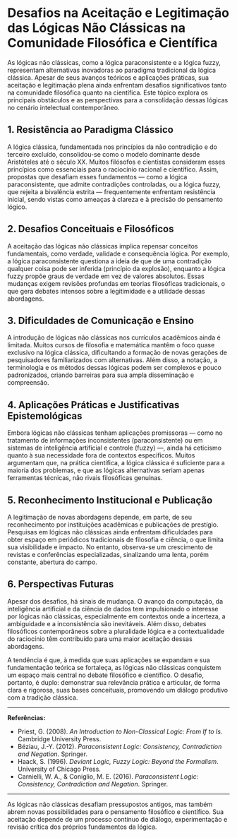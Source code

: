 # Desafios na Aceitação e Legitimação das Lógicas Não Clássicas na Comunidade Filosófica e Científica

As lógicas não clássicas, como a lógica paraconsistente e a lógica fuzzy, representam alternativas inovadoras ao paradigma tradicional da lógica clássica. Apesar de seus avanços teóricos e aplicações práticas, sua aceitação e legitimação plena ainda enfrentam desafios significativos tanto na comunidade filosófica quanto na científica. Este tópico explora os principais obstáculos e as perspectivas para a consolidação dessas lógicas no cenário intelectual contemporâneo.

## 1. **Resistência ao Paradigma Clássico**

A lógica clássica, fundamentada nos princípios da não contradição e do terceiro excluído, consolidou-se como o modelo dominante desde Aristóteles até o século XX. Muitos filósofos e cientistas consideram esses princípios como essenciais para o raciocínio racional e científico. Assim, propostas que desafiam esses fundamentos — como a lógica paraconsistente, que admite contradições controladas, ou a lógica fuzzy, que rejeita a bivalência estrita — frequentemente enfrentam resistência inicial, sendo vistas como ameaças à clareza e à precisão do pensamento lógico.

## 2. **Desafios Conceituais e Filosóficos**

A aceitação das lógicas não clássicas implica repensar conceitos fundamentais, como verdade, validade e consequência lógica. Por exemplo, a lógica paraconsistente questiona a ideia de que de uma contradição qualquer coisa pode ser inferida (princípio da explosão), enquanto a lógica fuzzy propõe graus de verdade em vez de valores absolutos. Essas mudanças exigem revisões profundas em teorias filosóficas tradicionais, o que gera debates intensos sobre a legitimidade e a utilidade dessas abordagens.

## 3. **Dificuldades de Comunicação e Ensino**

A introdução de lógicas não clássicas nos currículos acadêmicos ainda é limitada. Muitos cursos de filosofia e matemática mantêm o foco quase exclusivo na lógica clássica, dificultando a formação de novas gerações de pesquisadores familiarizados com alternativas. Além disso, a notação, a terminologia e os métodos dessas lógicas podem ser complexos e pouco padronizados, criando barreiras para sua ampla disseminação e compreensão.

## 4. **Aplicações Práticas e Justificativas Epistemológicas**

Embora lógicas não clássicas tenham aplicações promissoras — como no tratamento de informações inconsistentes (paraconsistente) ou em sistemas de inteligência artificial e controle (fuzzy) —, ainda há ceticismo quanto à sua necessidade fora de contextos específicos. Muitos argumentam que, na prática científica, a lógica clássica é suficiente para a maioria dos problemas, e que as lógicas alternativas seriam apenas ferramentas técnicas, não rivais filosóficas genuínas.

## 5. **Reconhecimento Institucional e Publicação**

A legitimação de novas abordagens depende, em parte, de seu reconhecimento por instituições acadêmicas e publicações de prestígio. Pesquisas em lógicas não clássicas ainda enfrentam dificuldades para obter espaço em periódicos tradicionais de filosofia e ciência, o que limita sua visibilidade e impacto. No entanto, observa-se um crescimento de revistas e conferências especializadas, sinalizando uma lenta, porém constante, abertura do campo.

## 6. **Perspectivas Futuras**

Apesar dos desafios, há sinais de mudança. O avanço da computação, da inteligência artificial e da ciência de dados tem impulsionado o interesse por lógicas não clássicas, especialmente em contextos onde a incerteza, a ambiguidade e a inconsistência são inevitáveis. Além disso, debates filosóficos contemporâneos sobre a pluralidade lógica e a contextualidade do raciocínio têm contribuído para uma maior aceitação dessas abordagens.

A tendência é que, à medida que suas aplicações se expandam e sua fundamentação teórica se fortaleça, as lógicas não clássicas conquistem um espaço mais central no debate filosófico e científico. O desafio, portanto, é duplo: demonstrar sua relevância prática e articular, de forma clara e rigorosa, suas bases conceituais, promovendo um diálogo produtivo com a tradição clássica.

---

**Referências:**

- Priest, G. (2008). *An Introduction to Non-Classical Logic: From If to Is*. Cambridge University Press.
- Béziau, J.-Y. (2012). *Paraconsistent Logic: Consistency, Contradiction and Negation*. Springer.
- Haack, S. (1996). *Deviant Logic, Fuzzy Logic: Beyond the Formalism*. University of Chicago Press.
- Carnielli, W. A., & Coniglio, M. E. (2016). *Paraconsistent Logic: Consistency, Contradiction and Negation*. Springer.

---

As lógicas não clássicas desafiam pressupostos antigos, mas também abrem novas possibilidades para o pensamento filosófico e científico. Sua aceitação depende de um processo contínuo de diálogo, experimentação e revisão crítica dos próprios fundamentos da lógica.